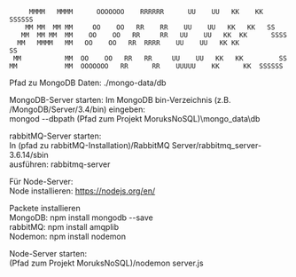 ``` 
     MMMM   MMMM      OOOOOOO    RRRRRR      UU    UU   KK    KK  SSSSSS
    MM MM  MM MM     OO    OO   RR    RR    UU    UU   KK   KK   SS
   MM  MM MM  MM    OO    OO   RR     RR   UU    UU   KK  KK      SSSS  
  MM   MMMM   MM   OO    OO   RR  RRRR    UU    UU   KK KK           SS
 MM           MM  OO    OO   RR   RR     UU    UU   KK   KK         SS 
MM            MM  OOOOOOO   RR      RR    UUUUU    KK      KK  SSSSSS
```


Pfad zu MongoDB Daten:
./mongo-data/db

MongoDB-Server starten:
Im MongoDB bin-Verzeichnis (z.B. /MongoDB/Server/3.4/bin) eingeben:<br>
mongod --dbpath (Pfad zum Projekt MoruksNoSQL)\mongo_data\db

rabbitMQ-Server starten:<br>
In (pfad zu rabbitMQ-Installation)/RabbitMQ Server/rabbitmq_server-3.6.14/sbin<br>
ausführen: rabbitmq-server

Für Node-Server:<br>
Node installieren: https://nodejs.org/en/

Packete installieren <br>
MongoDB: npm install mongodb --save<br>
rabbitMQ: npm install amqplib<br>
Nodemon: npm  install nodemon<br>

Node-Server starten:<br>
(Pfad zum Projekt  MoruksNoSQL)/nodemon server.js
